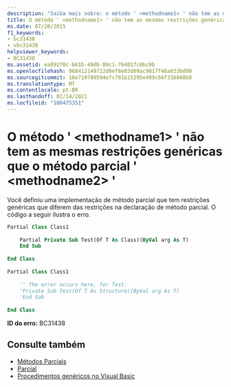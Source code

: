 ```yaml
---
description: "Saiba mais sobre: o método ' <methodname1> ' não tem as mesmas restrições genéricas que o método parcial ' <methodname2> '"
title: O método ' <methodname1> ' não tem as mesmas restrições genéricas que o método parcial ' <methodname2> '
ms.date: 07/20/2015
f1_keywords:
- bc31438
- vbc31438
helpviewer_keywords:
- BC31438
ms.assetid: ea092f0c-661b-49db-80c1-76401fc8bc0b
ms.openlocfilehash: 068412149722d0ef8e03d09ac9817f48a633bd90
ms.sourcegitcommit: 10e719780594efc781b15295e499c66f316068b8
ms.translationtype: MT
ms.contentlocale: pt-BR
ms.lasthandoff: 02/14/2021
ms.locfileid: "100475351"
---
```

# <a name="method-methodname1-does-not-have-the-same-generic-constraints-as-the-partial-method-methodname2"></a>O método ' \<methodname1> ' não tem as mesmas restrições genéricas que o método parcial ' \<methodname2> '

Você definiu uma implementação de método parcial que tem restrições genéricas que diferem das restrições na declaração de método parcial. O código a seguir ilustra o erro.  
  
```vb  
Partial Class Class1  
  
    Partial Private Sub Test(Of T As Class)(ByVal arg As T)  
    End Sub  
  
End Class  
  
Partial Class Class1  
  
    '' The error occurs here, for Test.  
    'Private Sub Test(Of T As Structure)(ByVal arg As T)  
    'End Sub  
  
End Class  
```  
  
 **ID do erro:** BC31438  
  
## <a name="see-also"></a>Consulte também

- [Métodos Parciais](../programming-guide/language-features/procedures/partial-methods.md)
- [Parcial](../language-reference/modifiers/partial.md)
- [Procedimentos genéricos no Visual Basic](../programming-guide/language-features/data-types/generic-procedures.md)
